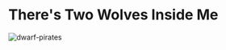 # There's Two Wolves Inside Me

![dwarf-pirates](https://github.com/shananas/There-sTwoWolvesInsideMe/assets/47014056/9325ca90-f723-4db9-b17a-49fd38919780)
